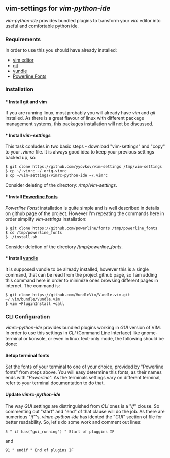 ## vim-settings for *vim-python-ide*
*vim-python-ide* provides bundled plugins to transform your *vim* editor into useful and comfortable python ide.
### Requirements
In order to use this you should have already installed:
* [vim editor](http://vim.org)
* [git](https://git-scm.com)
* [vundle](https://github.com/VundleVim/Vundle.vim.git)
* [Powerline Fonts](https://github.com/powerline/fonts)

### Installation
#### * Install git and vim
If you are running linux, most probably you will already have *vim* and *git* installed. As there is a great flavour of linux with different package management systems, this packages installation will not be discussed.
#### * Install *vim-settings*
This task conludes in two basic steps - download "vim-settings" and "copy" to your *.vimrc* file. It is always good idea to keep your previous settings backed up, so:
```
$ git clone https://github.com/yyovkov/vim-settings /tmp/vim-settings
$ cp ~/.vimrc ~/.orig-vimrc
$ cp ~/vim-settings/vimrc-python-ide ~/.vimrc
```
Consider deleting of the directory: */tmp/vim-settings*.
#### * Install [Powerline Fonts](https://github.com/powerline/fonts)
*Powerline Fonst* installation is quite simple and is well described in details on github page of the project. However I'm repeating the commands here in order simplify *vim-settings* installation:
```
$ git clone https://github.com/powerline/fonts /tmp/powerline_fonts
$ cd /tmp/powerline_fonts
$ ./install.sh
```
Consider deletion of the directory */tmp/powerline_fonts*.
#### * Install [vundle](https://github.com/VundleVim/Vundle.vim.git)
It is supposed vundle to be already installed, however this is a single command, that can be read from the project github page, so I am adding this command here in order to minimize ones browsing different pages in internet. The command is:
```
$ git clone https://github.com/VundleVim/Vundle.vim.git ~/.vim/bundle/Vundle.vim
$ vim +PluginInstall +qall
```

### CLI Configuration
*vimrc-python-ide* provides bundled plugins working in *GUI* version of VIM. In order to use this settings in *CLI* (Command Line Interface) like gnome-terminal or konsole, or even in linux text-only mode, the following should be done:
#### Setup terminal fonts
Set the fonts of your terminal to one of your choice, provided by "Powerline fonts" from steps above. You will easy determine this fonts, as their names ends with "*Powerline*". As the terminals settings vary on different terminal, refer to your terminal documentation to do that. 
#### Update *vimrc-python-ide*
The way *GUI* settings are distringuished from *CLI* ones is a "*if*" clouse. So commenting out "start" and "end" of that clause will do the job. As there are numerious "*if*"'s, *vimrc-python-ide* has idented the "*GUI*" section of file for better readability. So, let's do some work and comment out lines:
```
5 " if has("gui_running") " Start of pluggins IF
```
and 
```
91 " endif " End of plugins IF
```

